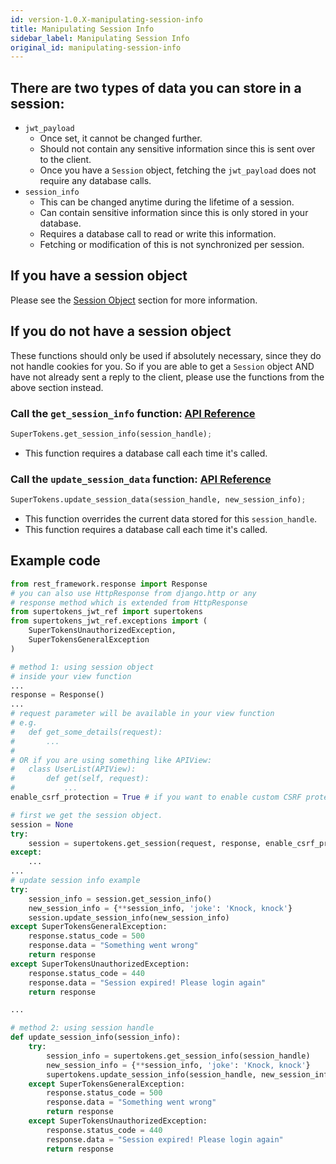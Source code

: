 ```yaml
---
id: version-1.0.X-manipulating-session-info
title: Manipulating Session Info
sidebar_label: Manipulating Session Info
original_id: manipulating-session-info
---
```


## There are two types of data you can store in a session:
- ```jwt_payload```
    - Once set, it cannot be changed further.
    - Should not contain any sensitive information since this is sent over to the client.
    - Once you have a ```Session``` object, fetching the ```jwt_payload``` does not require any database calls.
- ```session_info```
    - This can be changed anytime during the lifetime of a session.
    - Can contain sensitive information since this is only stored in your database.
    - Requires a database call to read or write this information.
    - Fetching or modification of this is not synchronized per session.

## If you have a session object
Please see the [Session Object](session-object#call-the-get_session_info-function-api-reference-api-reference-sessionget_session_info) section for more information.

## If you do not have a session object
<div class="specialNote">
These functions should only be used if absolutely necessary, since they do not handle cookies for you. So if you are able to get a <code>Session</code> object AND have not already sent a reply to the client, please use the functions from the above section instead.
</div>

### Call the ```get_session_info``` function: [API Reference](api-reference#get_session_infosession_handle)
```python
SuperTokens.get_session_info(session_handle);
```
- This function requires a database call each time it's called.

### Call the ```update_session_data``` function: [API Reference](api-reference#update_session_infosession_handle-info)
```python
SuperTokens.update_session_data(session_handle, new_session_info);
```
- This function overrides the current data stored for this ```session_handle```.
- This function requires a database call each time it's called.

<div class="divider"></div>

## Example code
```python
from rest_framework.response import Response
# you can also use HttpResponse from django.http or any
# response method which is extended from HttpResponse
from supertokens_jwt_ref import supertokens
from supertokens_jwt_ref.exceptions import (
    SuperTokensUnauthorizedException,
    SuperTokensGeneralException
)

# method 1: using session object
# inside your view function
...
response = Response()
...
# request parameter will be available in your view function
# e.g.
#   def get_some_details(request):
#       ...
#
# OR if you are using something like APIView:
#   class UserList(APIView):
#       def get(self, request):
#           ...
enable_csrf_protection = True # if you want to enable custom CSRF protection by supertokens (recommended)

# first we get the session object.
session = None
try:
    session = supertokens.get_session(request, response, enable_csrf_protection)
except:
    ...
...
# update session info example
try:
    session_info = session.get_session_info()
    new_session_info = {**session_info, 'joke': 'Knock, knock'}
    session.update_session_info(new_session_info)
except SuperTokensGeneralException:
    response.status_code = 500
    response.data = "Something went wrong"
    return response
except SuperTokensUnauthorizedException:
    response.status_code = 440
    response.data = "Session expired! Please login again"
    return response

...

# method 2: using session handle
def update_session_info(session_info):
    try:
        session_info = supertokens.get_session_info(session_handle)
        new_session_info = {**session_info, 'joke': 'Knock, knock'}
        supertokens.update_session_info(session_handle, new_session_info)
    except SuperTokensGeneralException:
        response.status_code = 500
        response.data = "Something went wrong"
        return response
    except SuperTokensUnauthorizedException:
        response.status_code = 440
        response.data = "Session expired! Please login again"
        return response
```